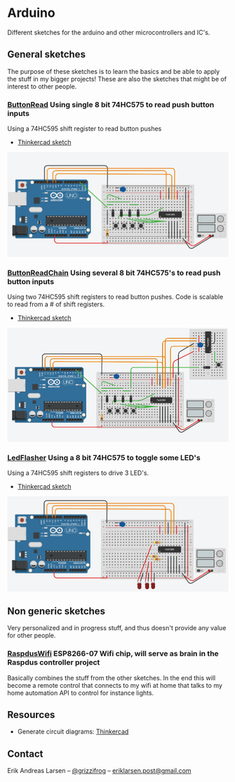 # Arduino
Different sketches for the arduino and other microcontrollers and IC's.

## General sketches
The purpose of these sketches is to learn the basics and be able to apply the stuff in my bigger projects! These are also the sketches that might be of interest to other people.

### [ButtonRead](https://github.com/larsensolutions/arduino/tree/master/ButtonRead) Using single 8 bit 74HC575 to read push button inputs 
Using a 74HC595 shift register to read button pushes

* [Thinkercad sketch](https://www.tinkercad.com/things/dOxVGoxMftm)

![Circuit diagram](ButtonRead/SN74HC595-ButtonInputReader.png?raw=true "Sketch")

### [ButtonReadChain](https://github.com/larsensolutions/arduino/tree/master/ButtonReadChain) Using several 8 bit 74HC575's to read push button inputs 
Using two 74HC595 shift registers to read button pushes. Code is scalable to read from a # of shift registers.

* [Thinkercad sketch](https://www.tinkercad.com/things/7BMBGhKhBrG)

![Circuit diagram](ButtonReadChain/SN74HC595-ButtonInputReaderChained.png?raw=true "Sketch")

### [LedFlasher](https://github.com/larsensolutions/arduino/tree/master/LedFlasher) Using a 8 bit 74HC575 to toggle some LED's
Using a 74HC595 shift registers to drive 3 LED's.

* [Thinkercad sketch](https://www.tinkercad.com/things/cHowXQvEdyA)

![Circuit diagram](LedFlasher/ledflasher.png?raw=true "Sketch")

## Non generic sketches
Very personalized and in progress stuff, and thus doesn't provide any value for other people.

### [RaspdusWifi](https://github.com/larsensolutions/arduino/tree/master/RaspdusWifi) ESP8266-07 Wifi chip, will serve as brain in the Raspdus controller project
Basically combines the stuff from the other sketches. In the end this will become a remote control that connects to my wifi at home that talks to my home automation API to control for instance lights.

## Resources

* Generate circuit diagrams: [Thinkercad](https://www.tinkercad.com)

## Contact

Erik Andreas Larsen – [@grizzifrog](https://twitter.com/grizzlifrog) – eriklarsen.post@gmail.com